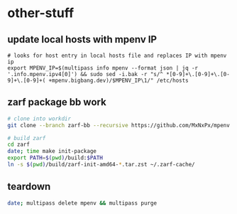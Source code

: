 # other-stuff

## update local hosts with mpenv IP
```
# looks for host entry in local hosts file and replaces IP with mpenv ip
export MPENV_IP=$(multipass info mpenv --format json | jq -r '.info.mpenv.ipv4[0]') && sudo sed -i.bak -r "s/^ *[0-9]+\.[0-9]+\.[0-9]+\.[0-9]+( +mpenv.bigbang.dev)/$MPENV_IP\1/" /etc/hosts
```

## zarf package bb work
```sh
# clone into workdir
git clone --branch zarf-bb --recursive https://github.com/MxNxPx/mpenv workdir && cd workdir

# build zarf
cd zarf
date; time make init-package
export PATH=$(pwd)/build:$PATH
ln -s $(pwd)/build/zarf-init-amd64-*.tar.zst ~/.zarf-cache/
```

## teardown

```sh
date; multipass delete mpenv && multipass purge
```

